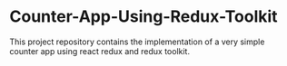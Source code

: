 # Counter-App-Using-Redux-Toolkit
This project repository contains the implementation of a very simple counter app using react redux and redux toolkit.
